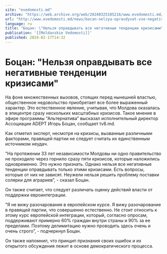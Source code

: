 ```yaml
---
site: "evedomosti.md"
archive: "https://web.archive.org/web/20240325105216/www.evedomosti.md/news/bocan-nelzya-opravdyvat-vse-negativnye-tendencii-krizisami"
url: "http://www.evedomosti.md/news/bocan-nelzya-opravdyvat-vse-negativnye-tendencii-krizisami"
language: ru
title: "Боцан: \"Нельзя оправдывать все негативные тенденции кризисами\""
publication: '[[Moldavskie Vedomosti]]'
published: 2024-02-17T14:32
---
```


# Боцан: "Нельзя оправдывать все негативные тенденции кризисами"

На фоне множественных вызовов, стоящих перед нынешней властью, общественное недовольство приобретает все более выраженный характер. Это естественное явление, учитывая, что Молдова оказалась в эпицентре сразу нескольких масштабных кризисов. Такое мнение в эфире программы "Альтернатива” высказал исполнительный директор Ассоциации ADEPT Игорь Боцан, сообщает tv8.md.

Как отметил эксперт, несмотря на кризисы, вызванные различными факторами, правящей партии не следует считать их единственным источником неудач.

"На протяжении 33 лет независимости Молдовы ни одно правительство не проходило через горнило сразу пяти кризисов, которые наложились одновременно. Это нужно признать. Однако нельзя все негативные тенденции оправдывать только этими кризисами. Есть вопросы, которые от них не зависят. Неужели нельзя решить проблему поставки солярки для аграриев”, - сказал Боцан.

Он также считает, что следует различать оценку действий власти от поддержки евроинтеграции.

"Я не вижу разочарования в европейском курсе. Я вижу разочарование в правящей партии, что совершенно естественно. Не стоит относить к этому курс европейской интеграции, который, согласно опросам, поддерживают примерно 60% граждан внутри страны и 90% за ее пределами. Поэтому делимитацию нужно проводить здесь очень и очень строго”, - подчеркнул Боцан.

Он также напомнил, что принцип признания своих ошибок и их открытого обсуждения лежит в основе демократического процесса.